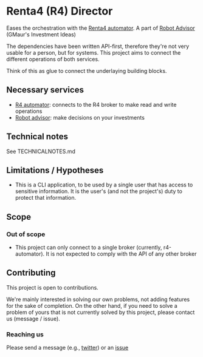 # Renta4 (R4) Director

Eases the orchestration with the [Renta4 automator](https://github.com/GMaur/r4-automator). A part of [Robot Advisor](https://github.com/RobotAdvisor) (GMaur's Investment Ideas)

The dependencies have been written API-first, therefore they're not very usable for a person, but for systems. This project aims to connect the different operations of both services.

Think of this as glue to connect the underlaying building blocks.

## Necessary services

  * [R4 automator](https://github.com/GMaur/r4-automator): connects to the R4 broker to make read and write operations
  * [Robot advisor](https://github.com/GMaur/robot-advisor): make decisions on your investments

## Technical notes

See TECHNICALNOTES.md

## Limitations / Hypotheses

  * This is a CLI application, to be used by a single user that has access to sensitive information. It is the user's (and not the project's) duty to protect that information.

## Scope

### Out of scope

  * This project can only connect to a single broker (currently, r4-automator). It is not expected to comply with the API of any other broker
 
## Contributing

This project is open to contributions.

We're mainly interested in solving our own problems, not adding features for the sake of completion.
On the other hand, if you need to solve a problem of yours that is not currently solved by this
project, please contact us (message / issue).

### Reaching us

Please send a message (e.g., [twitter](https://twitter.com/alvarobiz)) or an [issue](https://github.com/GMaur/r4-investment-director-cli/issues)
